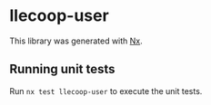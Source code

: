 # llecoop-user

This library was generated with [Nx](https://nx.dev).

## Running unit tests

Run `nx test llecoop-user` to execute the unit tests.
